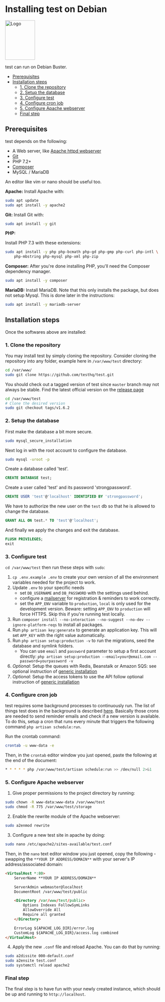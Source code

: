 # Installing test on Debian <!-- omit in toc -->

<img alt="Logo" src="https://upload.wikimedia.org/wikipedia/commons/thumb/4/4a/Debian-OpenLogo.svg/109px-Debian-OpenLogo.svg.png" width="96" height="127" />

test can run on Debian Buster.

-   [Prerequisites](#prerequisites)
-   [Installation steps](#installation-steps)
    -   [1. Clone the repository](#1-clone-the-repository)
    -   [2. Setup the database](#2-setup-the-database)
    -   [3. Configure test](#3-configure-test)
    -   [4. Configure cron job](#4-configure-cron-job)
    -   [5. Configure Apache webserver](#5-configure-apache-webserver)
    -   [Final step](#final-step)

## Prerequisites

test depends on the following:

-   A Web server, like [Apache httpd webserver](https://httpd.apache.org/)
-   [Git](https://git-scm.com/book/en/v2/Getting-Started-Installing-Git)
-   PHP 7.2+
-   [Composer](https://getcomposer.org/)
-   MySQL / MariaDB

An editor like vim or nano should be useful too.

**Apache:** Install Apache with:

```sh
sudo apt update
sudo apt install -y apache2
```

**Git:** Install Git with:

```sh
sudo apt install -y git
```

**PHP:**

Install PHP 7.3 with these extensions:

```sh
sudo apt install -y php php-bcmath php-gd php-gmp php-curl php-intl \
    php-mbstring php-mysql php-xml php-zip
```

**Composer:** After you're done installing PHP, you'll need the Composer dependency manager.

```sh
sudo apt install -y composer
```

**MariaDB:** Install MariaDB. Note that this only installs the package, but does not setup Mysql. This is done later in the instructions:

```sh
sudo apt install -y mariadb-server
```

## Installation steps

Once the softwares above are installed:

### 1. Clone the repository

You may install test by simply cloning the repository. Consider cloning the repository into any folder, example here in `/var/www/test` directory:

```sh
cd /var/www/
sudo git clone https://github.com/testhq/test.git
```

You should check out a tagged version of test since `master` branch may not always be stable.
Find the latest official version on the [release page](https://github.com/testhq/test/releases)

```sh
cd /var/www/test
# Clone the desired version
sudo git checkout tags/v1.6.2
```

### 2. Setup the database

First make the database a bit more secure.

```sh
sudo mysql_secure_installation
```

Next log in with the root account to configure the database.

```sh
sudo mysql -uroot -p
```

Create a database called 'test'.

```sql
CREATE DATABASE test;
```

Create a user called 'test' and its password 'strongpassword'.

```sql
CREATE USER 'test'@'localhost' IDENTIFIED BY 'strongpassword';
```

We have to authorize the new user on the `test` db so that he is allowed to change the database.

```sql
GRANT ALL ON test.* TO 'test'@'localhost';
```

And finally we apply the changes and exit the database.

```sql
FLUSH PRIVILEGES;
exit
```

### 3. Configure test

`cd /var/www/test` then run these steps with `sudo`:

1. `cp .env.example .env` to create your own version of all the environment variables needed for the project to work.
1. Update `.env` to your specific needs
    - set `DB_USERNAME` and `DB_PASSWORD` with the settings used behind.
    - configure a [mailserver](/docs/installation/mail.md) for registration & reminders to work correctly.
    - set the `APP_ENV` variable to `production`, `local` is only used for the development version. Beware: setting `APP_ENV` to `production` will force HTTPS. Skip this if you're running test locally.
1. Run `composer install --no-interaction --no-suggest --no-dev --ignore-platform-reqs` to install all packages.
1. Run `php artisan key:generate` to generate an application key. This will set `APP_KEY` with the right value automatically.
1. Run `php artisan setup:production -v` to run the migrations, seed the database and symlink folders.
    - You can use `email` and `password` parameter to setup a first account directly: `php artisan setup:production --email=your@email.com --password=yourpassword -v`
1. _Optional_: Setup the queues with Redis, Beanstalk or Amazon SQS: see optional instruction of [generic installation](generic.md#setup-queues)
1. _Optional_: Setup the access tokens to use the API follow optional instruction of [generic installation](generic.md#setup-access-tokens)

### 4. Configure cron job

test requires some background processes to continuously run. The list of things test does in the background is described [here](https://github.com/testhq/test/blob/master/app/Console/Kernel.php#L63).
Basically those crons are needed to send reminder emails and check if a new version is available.
To do this, setup a cron that runs every minute that triggers the following command `php artisan schedule:run`.

Run the crontab command:

```sh
crontab -u www-data -e
```

Then, in the `crontab` editor window you just opened, paste the following at the end of the document:

```sh
* * * * * php /var/www/test/artisan schedule:run >> /dev/null 2>&1
```

### 5. Configure Apache webserver

1. Give proper permissions to the project directory by running:

```sh
sudo chown -R www-data:www-data /var/www/test
sudo chmod -R 775 /var/www/test/storage
```

2. Enable the rewrite module of the Apache webserver:

```sh
sudo a2enmod rewrite
```

3. Configure a new test site in apache by doing:

```sh
sudo nano /etc/apache2/sites-available/test.conf
```

Then, in the `nano` text editor window you just opened, copy the following - swapping the `**YOUR IP ADDRESS/DOMAIN**` with your server's IP address/associated domain:

```html
<VirtualHost *:80>
    ServerName **YOUR IP ADDRESS/DOMAIN**

    ServerAdmin webmaster@localhost
    DocumentRoot /var/www/test/public

    <Directory /var/www/test/public>
        Options Indexes FollowSymLinks
        AllowOverride All
        Require all granted
    </Directory>

    ErrorLog ${APACHE_LOG_DIR}/error.log
    CustomLog ${APACHE_LOG_DIR}/access.log combined
</VirtualHost>
```

4. Apply the new `.conf` file and reload Apache. You can do that by running:

```sh
sudo a2dissite 000-default.conf
sudo a2ensite test.conf
sudo systemctl reload apache2
```

### Final step

The final step is to have fun with your newly created instance, which should be up and running to `http://localhost`.
